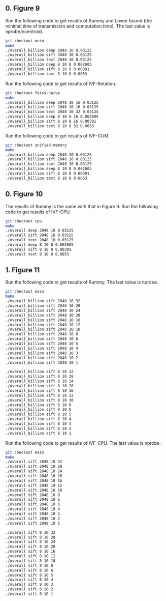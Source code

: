 ## 0. Figure 9
Run the following code to get results of Rummy and Lower bound (the minimal time of transmission and computation time). The last value is nprobe/ncentroid.
```bash
git checkout main
make
./overall_billion deep 2048 10 0.03125
./overall_billion sift 2048 10 0.03125
./overall_billion text 2048 10 0.03125
./overall_billion deep 8 10 8 0.002605
./overall_billion sift 8 10 8 0.00391
./overall_billion text 8 10 8 0.0053
```

Run the following code to get results of IVF-Rotation.
```bash
git checkout faiss-naive
make
./overall_billion deep 2048 10 16 0.03125
./overall_billion sift 2048 10 16 0.03125
./overall_billion text 2048 10 32 0.03125
./overall_billion deep 8 10 8 16 0.002605
./overall_billion sift 8 10 8 16 0.00391
./overall_billion text 8 10 8 32 0.0053
```

Run the following code to get results of IVF-CUM.
```bash
git checkout unified-memory
make
./overall_billion deep 2048 10 0.03125
./overall_billion sift 2048 10 0.03125
./overall_billion text 2048 10 0.03125
./overall_billion deep 8 10 8 0.002605
./overall_billion sift 8 10 8 0.00391
./overall_billion text 8 10 8 0.0053
```

## 0. Figure 10
The results of Rummy is the same with that in Figure 9.
Run the following code to get results of IVF-CPU.
```bash
git checkout cpu
make
./overall deep 2048 10 0.03125
./overall sift 2048 10 0.03125
./overall text 2048 10 0.03125
./overall deep 8 10 8 0.002605
./overall sift 8 10 8 0.00391
./overall text 8 10 8 0.0053
```

## 1. Figure 11
Run the following code to get results of Rummy.
The last value is nprobe.
```bash
git checkout main
make
./overall_billion sift 2048 10 32
./overall_billion sift 2048 10 28
./overall_billion sift 2048 10 24
./overall_billion sift 2048 10 20
./overall_billion sift 2048 10 16
./overall_billion sift 2048 10 12
./overall_billion sift 2048 10 10
./overall_billion sift 2048 10 8
./overall_billion sift 2048 10 6
./overall_billion sift 2048 10 5
./overall_billion sift 2048 10 4
./overall_billion sift 2048 10 3
./overall_billion sift 2048 10 2
./overall_billion sift 2048 10 1

./overall_billion sift 8 10 32
./overall_billion sift 8 10 28
./overall_billion sift 8 10 24
./overall_billion sift 8 10 20
./overall_billion sift 8 10 16
./overall_billion sift 8 10 12
./overall_billion sift 8 10 10
./overall_billion sift 8 10 8
./overall_billion sift 8 10 6
./overall_billion sift 8 10 5
./overall_billion sift 8 10 4
./overall_billion sift 8 10 3
./overall_billion sift 8 10 2
./overall_billion sift 8 10 1
```

Run the following code to get results of IVF-CPU.
The last value is nprobe.
```bash
git checkout main
make
./overall sift 2048 10 32
./overall sift 2048 10 28
./overall sift 2048 10 24
./overall sift 2048 10 20
./overall sift 2048 10 16
./overall sift 2048 10 12
./overall sift 2048 10 10
./overall sift 2048 10 8
./overall sift 2048 10 6
./overall sift 2048 10 5
./overall sift 2048 10 4
./overall sift 2048 10 3
./overall sift 2048 10 2
./overall sift 2048 10 1

./overall sift 8 10 32
./overall sift 8 10 28
./overall sift 8 10 24
./overall sift 8 10 20
./overall sift 8 10 16
./overall sift 8 10 12
./overall sift 8 10 10
./overall sift 8 10 8
./overall sift 8 10 6
./overall sift 8 10 5
./overall sift 8 10 4
./overall sift 8 10 3
./overall sift 8 10 2
./overall sift 8 10 1
```
